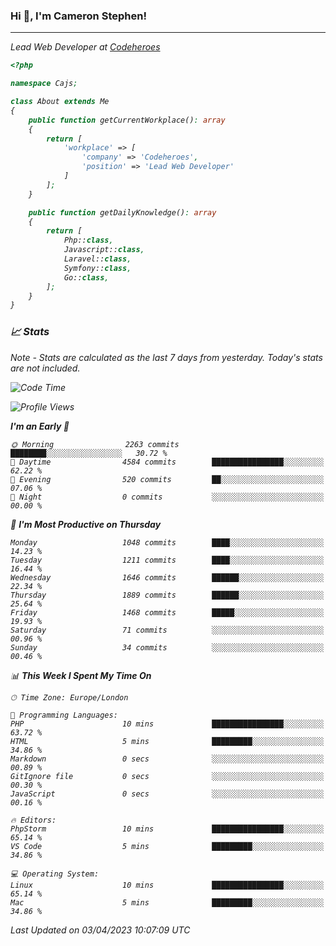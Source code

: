 ### Hi 👋, I'm Cameron Stephen!
<hr>
<p><em>Lead Web Developer at <a href="https://codeheroes.co.uk">Codeheroes</a></p>


```php
<?php

namespace Cajs;

class About extends Me
{
    public function getCurrentWorkplace(): array
    {
        return [
            'workplace' => [
                'company' => 'Codeheroes',
                'position' => 'Lead Web Developer'
            ]
        ];
    }

    public function getDailyKnowledge(): array
    {
        return [
            Php::class,
            Javascript::class,
            Laravel::class,
            Symfony::class,
            Go::class,
        ];
    }
}
```

### 📈 Stats
<p><em>Note - Stats are calculated as the last 7 days from yesterday. Today's stats are not included.</em></p>


<!--START_SECTION:waka-->
![Code Time](http://img.shields.io/badge/Code%20Time-3%2C261%20hrs%205%20mins-blue)

![Profile Views](http://img.shields.io/badge/Profile%20Views-3-blue)

**I'm an Early 🐤** 

```text
🌞 Morning                2263 commits        ████████░░░░░░░░░░░░░░░░░   30.72 % 
🌆 Daytime                4584 commits        ████████████████░░░░░░░░░   62.22 % 
🌃 Evening                520 commits         ██░░░░░░░░░░░░░░░░░░░░░░░   07.06 % 
🌙 Night                  0 commits           ░░░░░░░░░░░░░░░░░░░░░░░░░   00.00 % 
```
📅 **I'm Most Productive on Thursday** 

```text
Monday                   1048 commits        ████░░░░░░░░░░░░░░░░░░░░░   14.23 % 
Tuesday                  1211 commits        ████░░░░░░░░░░░░░░░░░░░░░   16.44 % 
Wednesday                1646 commits        ██████░░░░░░░░░░░░░░░░░░░   22.34 % 
Thursday                 1889 commits        ██████░░░░░░░░░░░░░░░░░░░   25.64 % 
Friday                   1468 commits        █████░░░░░░░░░░░░░░░░░░░░   19.93 % 
Saturday                 71 commits          ░░░░░░░░░░░░░░░░░░░░░░░░░   00.96 % 
Sunday                   34 commits          ░░░░░░░░░░░░░░░░░░░░░░░░░   00.46 % 
```


📊 **This Week I Spent My Time On** 

```text
🕑︎ Time Zone: Europe/London

💬 Programming Languages: 
PHP                      10 mins             ████████████████░░░░░░░░░   63.72 % 
HTML                     5 mins              █████████░░░░░░░░░░░░░░░░   34.86 % 
Markdown                 0 secs              ░░░░░░░░░░░░░░░░░░░░░░░░░   00.89 % 
GitIgnore file           0 secs              ░░░░░░░░░░░░░░░░░░░░░░░░░   00.30 % 
JavaScript               0 secs              ░░░░░░░░░░░░░░░░░░░░░░░░░   00.16 % 

🔥 Editors: 
PhpStorm                 10 mins             ████████████████░░░░░░░░░   65.14 % 
VS Code                  5 mins              █████████░░░░░░░░░░░░░░░░   34.86 % 

💻 Operating System: 
Linux                    10 mins             ████████████████░░░░░░░░░   65.14 % 
Mac                      5 mins              █████████░░░░░░░░░░░░░░░░   34.86 % 
```


 Last Updated on 03/04/2023 10:07:09 UTC
<!--END_SECTION:waka-->
